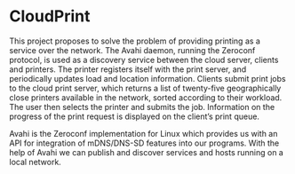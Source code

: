 CloudPrint
==========

This project proposes to solve the problem of providing printing as a service over the network. The Avahi daemon, running the Zeroconf protocol, is used as a discovery service between the cloud server, clients and printers. The printer registers itself with the print server, and periodically updates load and location information. Clients submit print jobs to the cloud print server, which returns a list of twenty-five geographically close printers available in the network, sorted according to their workload. The user then selects the printer and submits the job. Information on the progress of the print request is
displayed on the client’s print queue.

Avahi is the Zeroconf implementation for Linux which provides us with an API for integration of mDNS/DNS-SD features into our programs. With the help of Avahi we can publish and discover services and hosts running on a local network. 
